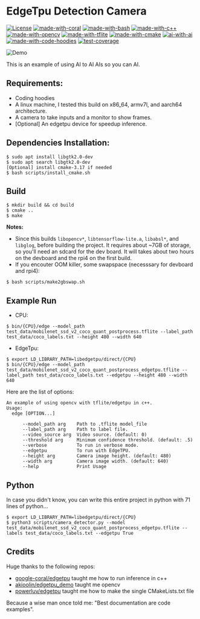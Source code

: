 # EdgeTpu Detection Camera
[![License](https://img.shields.io/badge/License-Apache%202.0-blue.svg)](https://opensource.org/licenses/Apache-2.0)
[![made-with-coral](https://img.shields.io/badge/Made%20with-Coral-orange)](https://coral.ai/)
[![made-with-bash](https://img.shields.io/badge/Made%20with-Bash-1f425f.svg)](https://www.gnu.org/software/bash/)
[![made-with-c++](https://img.shields.io/badge/Made%20with-C%2B%2B-red)](https://www.cplusplus.com/)
[![made-with-opencv](https://img.shields.io/badge/Made%20with-OpenCV-blue)](https://opencv.org/)
[![made-with-tflite](https://img.shields.io/badge/Made%20with-Tensorflow--Lite-orange)](https://www.tensorflow.org/lite/)
[![made-with-cmake](https://img.shields.io/badge/Made%20with-cmake-Black)](https://cmake.org/)
[![ai-with-ai](https://img.shields.io/badge/AI%20with-AI-brightgreen)](https://en.wikipedia.org/wiki/Artificial_intelligence)
[![made-with-code-hoodies](https://img.shields.io/badge/Made%20with-coding%20hoodies-blue)](https://www.google.com/search?q=coding+hoodies&rlz=1CAPSFN_enUS898&source=lnms&tbm=isch&sa=X&ved=2ahUKEwjLyYPE2IHpAhW_HDQIHdqeBmwQ_AUoAXoECA8QAw&biw=1920&bih=961)
[![test-coverage](https://img.shields.io/badge/Test%20Coverage-0%25-yellow)](https://en.wikipedia.org/wiki/0)

![Demo](test_data/demo.gif?style=centerme)

This is an example of using AI to AI AIs so you can AI.

## Requirements:
* Coding hoodies
* A linux machine, I tested this build on x86_64, armv7l, and aarch64 architecture.
* A camera to take inputs and a monitor to show frames.
* [Optional] An edgetpu device for speedup inference.

## Dependencies Installation:
```
$ sudo apt install libgtk2.0-dev
$ sudo apt search libgtk2.0-dev
[Optional] install cmake-3.17 if needed
$ bash scripts/install_cmake.sh
```

## Build

```
$ mkdir build && cd build
$ cmake ..
$ make
```
**Notes:** 
* Since this builds `libopencv*`, `libtensorflow-lite.a`, `libabsl*`, and `libglog`, before building the project. It requires about ~7GB of storage, so you'll need an sdcard for the dev board. It will takes about two hours on the devboard and the rpi4 on the first build.
* If you encouter OOM killer, some swapspace (necesssary for devboard and rpi4):
```
$ bash scripts/make2gbswap.sh
```

## Example Run
* CPU:
```
$ bin/{CPU}/edge --model_path test_data/mobilenet_ssd_v2_coco_quant_postprocess.tflite --label_path test_data/coco_labels.txt --height 480 --width 640
```

* EdgeTpu:
```
$ export LD_LIBRARY_PATH=libedgetpu/direct/{CPU}
$ bin/{CPU}/edge --model_path test_data/mobilenet_ssd_v2_coco_quant_postprocess_edgetpu.tflite --label_path test_data/coco_labels.txt --edgetpu --height 480 --width 640
```

Here are the list of options:
```
An example of using opencv with tflite/edgetpu in c++.
Usage:
  edge [OPTION...]

      --model_path arg    Path to .tflite model_file
      --label_path arg    Path to label file.
      --video_source arg  Video source. (default: 0)
      --threshold arg     Minimum confidence threshold. (default: .5)
      --verbose           To run in verbose mode.
      --edgetpu           To run with EdgeTPU.
      --height arg        Camera image height. (default: 480)
      --width arg         Camera image width. (default: 640)
      --help              Print Usage
```

## Python
In case you didn't know, you can write this entire project in python with 71 lines of python...
```
$ export LD_LIBRARY_PATH=libedgetpu/direct/{CPU}
$ python3 scripts/camera_detector.py --model test_data/mobilenet_ssd_v2_coco_quant_postprocess_edgetpu.tflite --labels test_data/coco_labels.txt --edgetpu True
```

## Credits
Huge thanks to the following repos:
* [google-coral/edgetpu](https://github.com/google-coral/edgetpu) taught me how to run inference in c++
* [akioolin/edgetpu_demo](https://github.com/akioolin/edgetpu_demo) taught me opencv
* [powerluv/edgetpu](https://github.com/powderluv/edgetpu) taught me how to make the single CMakeLists.txt file

Because a wise man once told me: "Best documentation are code examples".
